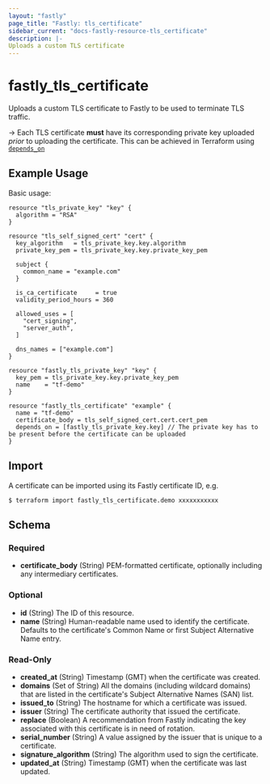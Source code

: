 ```yaml
---
layout: "fastly"
page_title: "Fastly: tls_certificate"
sidebar_current: "docs-fastly-resource-tls_certificate"
description: |-
Uploads a custom TLS certificate
---
```


# fastly_tls_certificate

Uploads a custom TLS certificate to Fastly to be used to terminate TLS traffic.

-> Each TLS certificate **must** have its corresponding private key uploaded _prior_ to uploading the certificate. This
can be achieved in Terraform using [`depends_on`](https://www.terraform.io/docs/configuration/meta-arguments/depends_on.html)

## Example Usage

Basic usage:

```hcl
resource "tls_private_key" "key" {
  algorithm = "RSA"
}

resource "tls_self_signed_cert" "cert" {
  key_algorithm   = tls_private_key.key.algorithm
  private_key_pem = tls_private_key.key.private_key_pem

  subject {
    common_name = "example.com"
  }

  is_ca_certificate     = true
  validity_period_hours = 360

  allowed_uses = [
    "cert_signing",
    "server_auth",
  ]

  dns_names = ["example.com"]
}

resource "fastly_tls_private_key" "key" {
  key_pem = tls_private_key.key.private_key_pem
  name    = "tf-demo"
}

resource "fastly_tls_certificate" "example" {
  name = "tf-demo"
  certificate_body = tls_self_signed_cert.cert.cert_pem
  depends_on = [fastly_tls_private_key.key] // The private key has to be present before the certificate can be uploaded
}
```

## Import

A certificate can be imported using its Fastly certificate ID, e.g.

```
$ terraform import fastly_tls_certificate.demo xxxxxxxxxxx
```
<!-- schema generated by tfplugindocs -->
## Schema

### Required

- **certificate_body** (String) PEM-formatted certificate, optionally including any intermediary certificates.

### Optional

- **id** (String) The ID of this resource.
- **name** (String) Human-readable name used to identify the certificate. Defaults to the certificate's Common Name or first Subject Alternative Name entry.

### Read-Only

- **created_at** (String) Timestamp (GMT) when the certificate was created.
- **domains** (Set of String) All the domains (including wildcard domains) that are listed in the certificate's Subject Alternative Names (SAN) list.
- **issued_to** (String) The hostname for which a certificate was issued.
- **issuer** (String) The certificate authority that issued the certificate.
- **replace** (Boolean) A recommendation from Fastly indicating the key associated with this certificate is in need of rotation.
- **serial_number** (String) A value assigned by the issuer that is unique to a certificate.
- **signature_algorithm** (String) The algorithm used to sign the certificate.
- **updated_at** (String) Timestamp (GMT) when the certificate was last updated.
